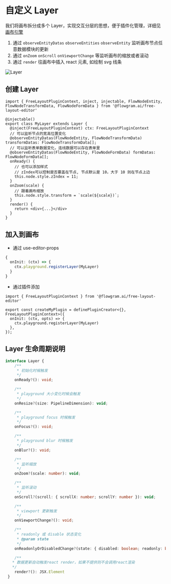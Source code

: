 # 自定义 Layer

我们将画布拆分成多个 Layer，实现交互分层的思想，便于插件化管理，详细见 [画布引擎](/guide/concepts/canvas-engine.md)

1. 通过 `observeEntityDatas` `observeEntities` `observeEntity` 监听画布节点任意数据模块的更新
2. 通过 `onZoom` `onScroll` `onViewportChange` 等监听画布的缩放或者滚动
3. 通过 `render` 往画布中插入 react 元素, 如绘制 svg 线条

![Layer](@/public/layer-uml.jpg)

## 创建 Layer

```tsx pure
import { FreeLayoutPluginContext, inject, injectable, FlowNodeEntity, FlowNodeTransformData, FlowNodeFormData } from '@flowgram.ai/free-layout-editor'

@injectable()
export class MyLayer extends Layer {
  @inject(FreeLayoutPluginContext) ctx: FreeLayoutPluginContext
  // 可以监听节点的宽高位置变化
  @observeEntityDatas(FlowNodeEntity, FlowNodeTransformData) transformDatas: FlowNodeTransformData[];
  // 可以监听表单数据变化，连线数据可以存在表单里
  @observeEntityDatas(FlowNodeEntity, FlowNodeFormData) formDatas: FlowNodeFormData[];
  onReady() {
    // 也可以添加样式
    // zIndex可以控制是否要盖在节点, 节点默认是 10，大于 10 则在节点上边
    this.node.style.zIndex = 11;
  }
  onZoom(scale) {
    // 跟着画布缩放
    this.node.style.transform = `scale(${scale})`;
  }
  render() {
    return <div>{...}</div>
  }
}

```

## 加入到画布

* 通过 use-editor-props

```ts pure
{
  onInit: (ctx) => {
    ctx.playground.registerLayer(MyLayer)
  }
}
```

* 通过插件添加

```tsx pure
import { FreeLayoutPluginContext } from '@flowgram.ai/free-layout-editor'

export const createMyPlugin = definePluginCreator<{}, FreeLayoutPluginContext>({
  onInit: (ctx, opts) => {
    ctx.playground.registerLayer(MyLayer)
  },
});
```

## Layer 生命周期说明

```ts
interface Layer {
    /**
     * 初始化时候触发
     */
    onReady?(): void;

    /**
     * playground 大小变化时候会触发
     */
    onResize?(size: PipelineDimension): void;

    /**
     * playground focus 时候触发
     */
    onFocus?(): void;

    /**
     * playground blur 时候触发
     */
    onBlur?(): void;

    /**
     * 监听缩放
     */
    onZoom?(scale: number): void;

    /**
     * 监听滚动
     */
    onScroll?(scroll: { scrollX: number; scrollY: number }): void;

    /**
     * viewport 更新触发
     */
    onViewportChange?(): void;

    /**
     * readonly 或 disable 状态变化
     * @param state
     */
    onReadonlyOrDisabledChange?(state: { disabled: boolean; readonly: boolean }): void;

    /**
   * 数据更新自动触发react render，如果不提供则不会调用react渲染
   */
    render?(): JSX.Element
 }
```
